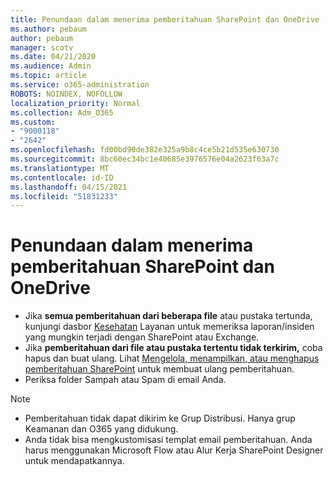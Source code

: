 ```yaml
---
title: Penundaan dalam menerima pemberitahuan SharePoint dan OneDrive
ms.author: pebaum
author: pebaum
manager: scotv
ms.date: 04/21/2020
ms.audience: Admin
ms.topic: article
ms.service: o365-administration
ROBOTS: NOINDEX, NOFOLLOW
localization_priority: Normal
ms.collection: Adm_O365
ms.custom:
- "9000118"
- "2642"
ms.openlocfilehash: fd00bd90de382e325a9b8c4ce5b21d535e630730
ms.sourcegitcommit: 8bc60ec34bc1e40685e3976576e04a2623f63a7c
ms.translationtype: MT
ms.contentlocale: id-ID
ms.lasthandoff: 04/15/2021
ms.locfileid: "51831233"
---
```

# <a name="delays-in-receiving-sharepoint-and-onedrive-alerts"></a>Penundaan dalam menerima pemberitahuan SharePoint dan OneDrive

- Jika **semua pemberitahuan dari beberapa file** atau pustaka tertunda, kunjungi dasbor [Kesehatan](https://portal.office.com/adminportal/home?ref=/servicehealth) Layanan untuk memeriksa laporan/insiden yang mungkin terjadi dengan SharePoint atau Exchange.
- Jika **pemberitahuan dari file atau pustaka tertentu tidak terkirim,** coba hapus dan buat ulang. Lihat [Mengelola, menampilkan, atau menghapus pemberitahuan SharePoint](https://support.microsoft.com/office/99dfb19c-9a90-4a8c-aba1-aa8c8afb0de2) untuk membuat ulang pemberitahuan.
- Periksa folder Sampah atau Spam di email Anda.

> [!NOTE]
> - Pemberitahuan tidak dapat dikirim ke Grup Distribusi. Hanya grup Keamanan dan O365 yang didukung.
> - Anda tidak bisa mengkustomisasi templat email pemberitahuan. Anda harus menggunakan Microsoft Flow atau Alur Kerja SharePoint Designer untuk mendapatkannya.
